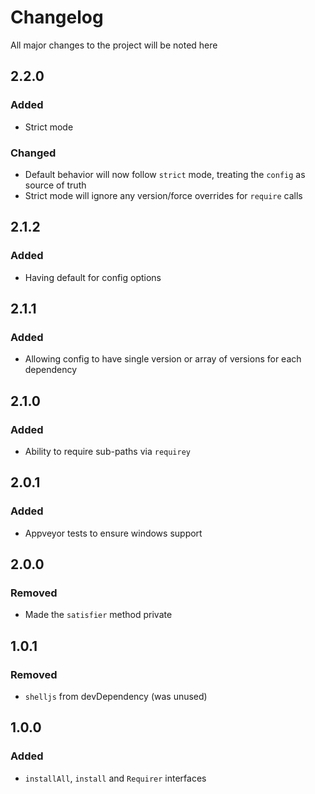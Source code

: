 # Changelog

All major changes to the project will be noted here

## 2.2.0
### Added
- Strict mode
### Changed
- Default behavior will now follow `strict` mode, treating the `config` as source of truth
- Strict mode will ignore any version/force overrides for `require` calls

## 2.1.2
### Added
- Having default for config options

## 2.1.1
### Added
- Allowing config to have single version or array of versions for each dependency

## 2.1.0
### Added
- Ability to require sub-paths via `requirey`

## 2.0.1 
### Added 
- Appveyor tests to ensure windows support

## 2.0.0
### Removed
- Made the `satisfier` method private

## 1.0.1
### Removed
- `shelljs` from devDependency (was unused)

## 1.0.0
### Added
- `installAll`, `install` and `Requirer` interfaces